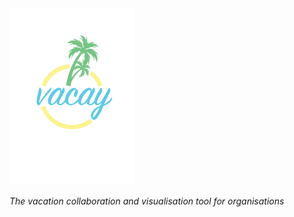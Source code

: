 <img src="./logo/logo_full_color.svg" alt="vacay logo" style="max-width: 200px;" />

_The vacation collaboration and visualisation tool for organisations_
